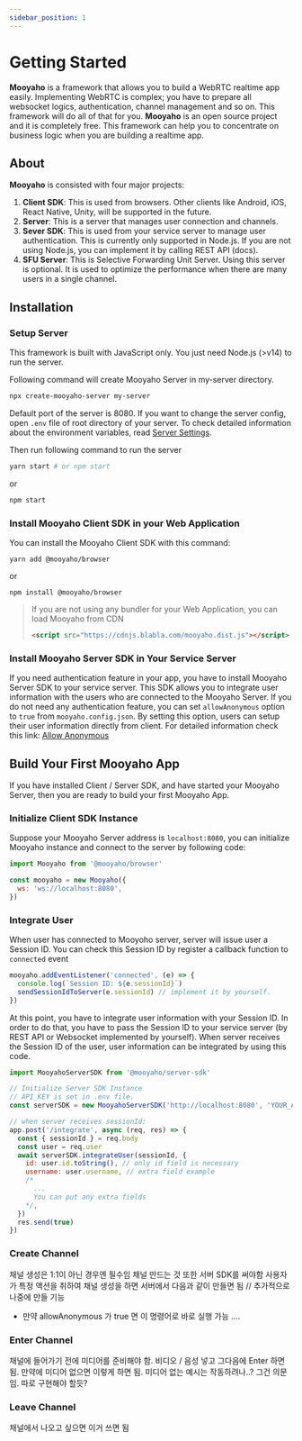 ```yaml
---
sidebar_position: 1
---
```


# Getting Started

**Mooyaho** is a framework that allows you to build a WebRTC realtime app easily. Implementing WebRTC is complex; you have to prepare all websocket logics, authentication, channel management and so on. This framework will do all of that for you. **Mooyaho** is an open source project and it is completely free. This framework can help you to concentrate on business logic when you are building a realtime app.

## About

**Mooyaho** is consisted with four major projects:

1. **Client SDK**: This is used from browsers. Other clients like Android, iOS, React Native, Unity, will be supported in the future.
2. **Server**: This is a server that manages user connection and channels.
3. **Sever SDK**: This is used from your service server to manage user authentication. This is currently only supported in Node.js. If you are not using Node.js, you can implement it by calling REST API (docs).
4. **SFU Server**: This is Selective Forwarding Unit Server. Using this server is optional. It is used to optimize the performance when there are many users in a single channel.

## Installation

### Setup Server

This framework is built with JavaScript only. You just need Node.js (>v14) to run the server.

Following command will create Mooyaho Server in my-server directory.

```bash
npx create-mooyaho-server my-server
```

Default port of the server is 8080. If you want to change the server config, open `.env` file of root directory of your server. To check detailed information about the environment variables, read [Server Settings](./server-settings.md).

Then run following command to run the server

```bash
yarn start # or npm start
```

or

```bash
npm start
```

### Install Mooyaho Client SDK in your Web Application

You can install the Mooyaho Client SDK with this command:

```
yarn add @mooyaho/browser
```

or

```
npm install @mooyaho/browser
```

> If you are not using any bundler for your Web Application, you can load Mooyaho from CDN
>
> ```html
> <script src="https://cdnjs.blabla.com/mooyaho.dist.js"></script>
> ```

### Install Mooyaho Server SDK in Your Service Server

If you need authentication feature in your app, you have to install Mooyaho Server SDK to your service server. This SDK allows you to integrate user information with the users who are connected to the Mooyaho Server. If you do not need any authentication feature, you can set `allowAnonymous` option to `true` from `mooyaho.config.json`. By setting this option, users can setup their user information directly from client. For detailed information check this link: [Allow Anonymous](./architecture.md)

## Build Your First Mooyaho App

If you have installed Client / Server SDK, and have started your Mooyaho Server, then you are ready to build your first Mooyaho App.

### Initialize Client SDK Instance

Suppose your Mooyaho Server address is `localhost:8080`, you can initialize Mooyaho instance and connect to the server by following code:

```javascript
import Mooyaho from '@mooyaho/browser'

const mooyaho = new Mooyaho({
  ws: 'ws://localhost:8080',
})
```

### Integrate User

When user has connected to Mooyoho server, server will issue user a Session ID. You can check this Session ID by register a callback function to `connected` event

```javascript
mooyaho.addEventListener('connected', (e) => {
  console.log(`Session ID: ${e.sessionId}`)
  sendSessionIdToServer(e.sessionId) // implement it by yourself.
})
```

At this point, you have to integrate user information with your Session ID. In order to do that, you have to pass the Session ID to your service server (by REST API or Websocket implemented by yourself). When server receives the Session ID of the user, user information can be integrated by using this code.

```javascript
import MooyahoServerSDK from '@mooyaho/server-sdk'

// Initialize Server SDK Instance
// API_KEY is set in .env file.
const serverSDK = new MooyahoServerSDK('http://localhost:8080', 'YOUR_API_KEY')

// when server receives sessionId:
app.post('/integrate', async (req, res) => {
  const { sessionId } = req.body
  const user = req.user
  await serverSDK.integrateUser(sessionId, {
    id: user.id.toString(), // only id field is necessary
    username: user.username, // extra field example
    /*
      ...
      You can put any extra fields
    */,
  })
  res.send(true)
})
```

### Create Channel

채널 생성은 1:1이 아닌 경우엔 필수임
채널 만드는 것 또한 서버 SDK를 써야함 사용자가 특정 액션을 취하여 채널 생성을 하면 서버에서 다음과 같이 만들면 됨
// 추가적으로 나중에 만들 기능

- 만약 allowAnonymous 가 true 면 이 명령어로 바로 실행 가능
  ....

### Enter Channel

채널에 들어가기 전에 미디어를 준비해야 함. 비디오 / 음성 넣고 그다음에 Enter 하면 됨. 만약에 미디어 없으면 이렇게 하면 됨.
미디어 없는 예시는 작동하려나..? 그건 의문임. 따로 구현해야 할듯?

### Leave Channel

채널에서 나오고 싶으면 이거 쓰면 됨
